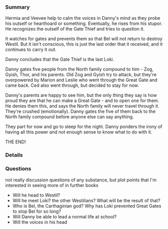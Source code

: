 ### Summary
Hermia and Veevee help to calm the voices in Danny's mind as they probe his outself or hearthoard or something. Eventually, he rises from his stupor. He recognizes the outself of the Gate Thief and tries to question it. 

It watches for gates and prevents them so that Bel will not return to destroy Westil. But it isn't conscious, this is just the last order that it received, and it continues to carry it out.

Danny concludes that the Gate Thief is the last Loki.

Danny gates five people from the North family compound to him - Zog, Gyish, Thor, and his parents. Old Zog and Gyish try to attack, but they're overpowered by Marion and Leslie who went through the Great Gate and came back. Ced also went through, but decided to stay for now.

Danny's parents are happy to see him, but the only thing they say is how proud they are that he can make a Great Gate - and to open one for them. He denies them this, and says the North family will never travel through it. They're crushed (emotionally). Danny gates the five of them back to the North family compound before anyone else can say anything.

They part for now and go to sleep for the night. Danny ponders the irony of having all this power and not enough sense to know what to do with it.

THE END!


### Details




### Questions
not really discussion questions of any substance, but plot points that I'm interested in seeing more of in further books
* Will he head to Westil? 
* Will he meet Loki? the other Westilians? What will be the result of that?
* Who is Bel, the Carthaginian god? Why has Loki prevented Great Gates to stop Bel for so long?
* Will Danny be able to lead a normal life at school?
* Will the voices in his head